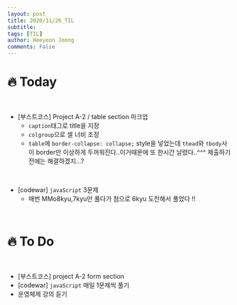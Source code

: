 ```yaml
---
layout: post
title: 2020/11/26_TIL
subtitle:
tags: [TIL]
author: Heeyeon Jeong
comments: False
---
```


# 🔥 Today

<br>

- [부스트코스] Project A-2 / table section 마크업
  - `caption`태그로 title을 지정
  - `colgroup`으로 셀 너비 조정
  - `table`에 `border-collapse: collapse;` style을 넣었는데 `thead`와 `tbody`사이 border만 이상하게 두꺼워진다..이거때문에 또 한시간 날렸다..^^^ 제출하기 전에는 해결하겠지...?

<br>

- [codewar] `javaScript` 3문제
  - 매번 MMo8kyu,7kyu만 풀다가 첨으로 6kyu 도전해서 풀었다 !!

<br>

# 🔥 To Do

<br>

- [부스트코스] project A-2 form section
- [codewar] `javaScript` 매일 1문제씩 풀기
- 운영체제 강의 듣기
